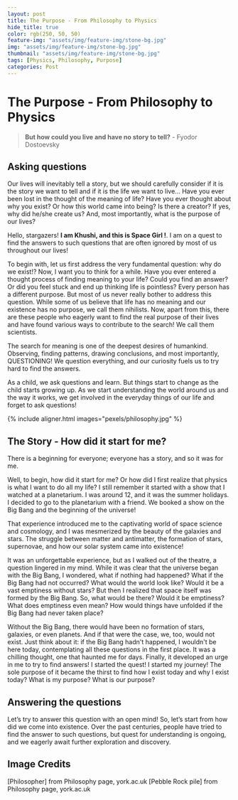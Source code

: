 ```yaml
---
layout: post
title: The Purpose - From Philosophy to Physics
hide_title: true
color: rgb(250, 50, 50)
feature-img: "assets/img/feature-img/stone-bg.jpg"
img: "assets/img/feature-img/stone-bg.jpg"
thumbnail: "assets/img/feature-img/stone-bg.jpg"
tags: [Physics, Philosophy, Purpose]
categories: Post
---
```


# The Purpose - From Philosophy to Physics

> **But how could you live and have no story to tell?** - Fyodor Dostoevsky 

## Asking questions

Our lives will inevitably tell a story, but we should carefully consider if it is the story we want to tell and if it is the life we want to live... Have you ever been lost in the thought of the meaning of life? Have you ever thought about why you exist? Or how this world came into being? Is there a creator? If yes, why did he/she create us? And, most importantly, what is the purpose of our lives?

Hello, stargazers! **I am Khushi, and this is Space Girl !**. I am on a quest to find the answers to such questions that are often ignored by most of us throughout our lives!

To begin with, let us first address the very fundamental question: why do we exist!? Now, I want you to think for a while. Have you ever entered a thought process of finding meaning to your life? Could you find an answer? Or did you feel stuck and end up thinking life is pointless? Every person has a different purpose. But most of us never really bother to address this question. While some of us believe that life has no meaning and our existence has no purpose, we call them nihilists. Now, apart from this, there are these people who eagerly want to find the real purpose of their lives and have found various ways to contribute to the search! We call them scientists.

The search for meaning is one of the deepest desires of humankind. Observing, finding patterns, drawing conclusions, and most importantly, QUESTIONING! We question everything, and our curiosity fuels us to try hard to find the answers.

As a child, we ask questions and learn. But things start to change as the child starts growing up. As we start understanding the world around us and the way it works, we get involved in the everyday things of our life and forget to ask questions!

{% include aligner.html images="pexels/philosophy.jpg" %}

## The Story - How did it start for me?
There is a beginning for everyone; everyone has a story, and so it was for me.

Well, to begin, how did it start for me? Or how did I first realize that physics is what I want to do all my life? I still remember it started with a show that I watched at a planetarium. I was around 12, and it was the summer holidays. I decided to go to the planetarium with a friend. We booked a show on the Big Bang and the beginning of the universe!

That experience introduced me to the captivating world of space science and cosmology, and I was mesmerized by the beauty of the galaxies and stars. The struggle between matter and antimatter, the formation of stars, supernovae, and how our solar system came into existence!

It was an unforgettable experience, but as I walked out of the theatre, a question lingered in my mind. While it was clear that the universe began with the Big Bang, I wondered, what if nothing had happened? What if the Big Bang had not occurred? What would the world look like? Would it be a vast emptiness without stars? But then I realized that space itself was formed by the Big Bang. So, what would be there? Would it be emptiness? What does emptiness even mean? How would things have unfolded if the Big Bang had never taken place? 

Without the Big Bang, there would have been no formation of stars, galaxies, or even planets. And if that were the case, we, too, would not exist. Just think about it: if the Big Bang hadn't happened, I wouldn't be here today, contemplating all these questions in the first place. It was a chilling thought, one that haunted me for days.
Finally, it developed an urge in me to try to find answers! I started the quest! I started my journey! The sole purpose of it became the thirst to find how I exist today and why I exist today? What is my purpose? What is our purpose?


## Answering the questions
Let’s try to answer this question with an open mind! So, let’s start from how did we come into existence. Over the past centuries, people have tried to find the answer to such questions, but quest for understanding is ongoing, and we eagerly await further exploration and discovery. 

## Image Credits

[Philosopher] from Philosophy page, york.ac.uk
[Pebble Rock pile] from Philosophy page, york.ac.uk
